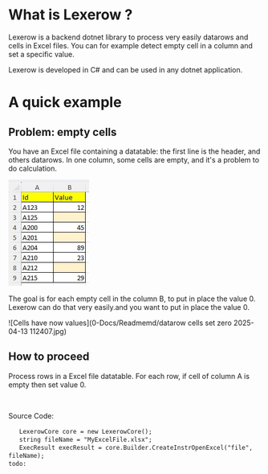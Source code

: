 # What is Lexerow ?
Lexerow is a backend dotnet library to process very easily datarows and cells in Excel files.
You can for example detect empty cell in a column and set a specific value.

Lexerow is developed in C# and can be used in any dotnet application.

# A quick example

## Problem: empty cells

You have an Excel file containing a datatable: the first line is the header, and others datarows.
In one column, some cells are empty, and it's a problem to do calculation.


![Some cells are empty](0-Docs/Readmemd/datarow_cells_empty_2025-04-13.jpg)

The goal is for each empty cell in the column B, to put in place the value 0.
Lexerow can do that very easily.and you want to put in place the value 0.


![Cells have now values](0-Docs/Readmemd/datarow cells set zero 2025-04-13 112407.jpg)

## How to proceed

Process rows in a Excel file datatable.
For each row, if cell of column A is empty then set value 0.

<image excel>

Source Code:
```
   LexerowCore core = new LexerowCore();
   string fileName = "MyExcelFile.xlsx";
   ExecResult execResult = core.Builder.CreateInstrOpenExcel("file", fileName);
todo:
```


